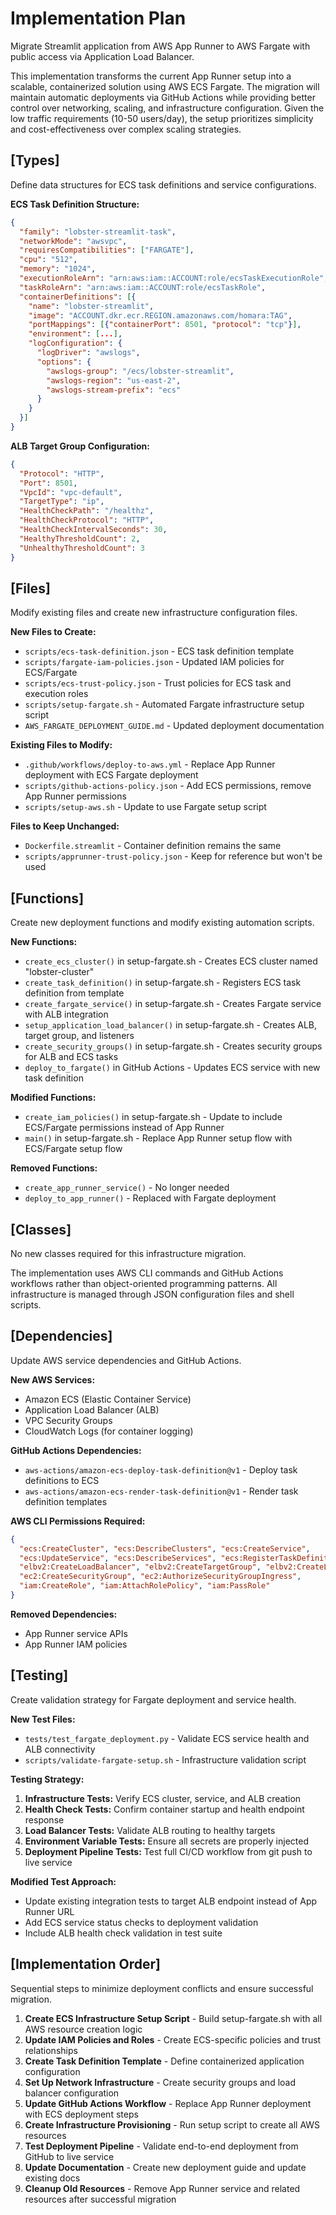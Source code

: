 # Implementation Plan

Migrate Streamlit application from AWS App Runner to AWS Fargate with public access via Application Load Balancer.

This implementation transforms the current App Runner setup into a scalable, containerized solution using AWS ECS Fargate. The migration will maintain automatic deployments via GitHub Actions while providing better control over networking, scaling, and infrastructure configuration. Given the low traffic requirements (10-50 users/day), the setup prioritizes simplicity and cost-effectiveness over complex scaling strategies.

## [Types]

Define data structures for ECS task definitions and service configurations.

**ECS Task Definition Structure:**
```json
{
  "family": "lobster-streamlit-task",
  "networkMode": "awsvpc",
  "requiresCompatibilities": ["FARGATE"],
  "cpu": "512",
  "memory": "1024",
  "executionRoleArn": "arn:aws:iam::ACCOUNT:role/ecsTaskExecutionRole",
  "taskRoleArn": "arn:aws:iam::ACCOUNT:role/ecsTaskRole",
  "containerDefinitions": [{
    "name": "lobster-streamlit",
    "image": "ACCOUNT.dkr.ecr.REGION.amazonaws.com/homara:TAG",
    "portMappings": [{"containerPort": 8501, "protocol": "tcp"}],
    "environment": [...],
    "logConfiguration": {
      "logDriver": "awslogs",
      "options": {
        "awslogs-group": "/ecs/lobster-streamlit",
        "awslogs-region": "us-east-2",
        "awslogs-stream-prefix": "ecs"
      }
    }
  }]
}
```

**ALB Target Group Configuration:**
```json
{
  "Protocol": "HTTP",
  "Port": 8501,
  "VpcId": "vpc-default",
  "TargetType": "ip",
  "HealthCheckPath": "/healthz",
  "HealthCheckProtocol": "HTTP",
  "HealthCheckIntervalSeconds": 30,
  "HealthyThresholdCount": 2,
  "UnhealthyThresholdCount": 3
}
```

## [Files]

Modify existing files and create new infrastructure configuration files.

**New Files to Create:**
- `scripts/ecs-task-definition.json` - ECS task definition template
- `scripts/fargate-iam-policies.json` - Updated IAM policies for ECS/Fargate
- `scripts/ecs-trust-policy.json` - Trust policies for ECS task and execution roles
- `scripts/setup-fargate.sh` - Automated Fargate infrastructure setup script
- `AWS_FARGATE_DEPLOYMENT_GUIDE.md` - Updated deployment documentation

**Existing Files to Modify:**
- `.github/workflows/deploy-to-aws.yml` - Replace App Runner deployment with ECS Fargate deployment
- `scripts/github-actions-policy.json` - Add ECS permissions, remove App Runner permissions
- `scripts/setup-aws.sh` - Update to use Fargate setup script

**Files to Keep Unchanged:**
- `Dockerfile.streamlit` - Container definition remains the same
- `scripts/apprunner-trust-policy.json` - Keep for reference but won't be used

## [Functions]

Create new deployment functions and modify existing automation scripts.

**New Functions:**
- `create_ecs_cluster()` in setup-fargate.sh - Creates ECS cluster named "lobster-cluster"
- `create_task_definition()` in setup-fargate.sh - Registers ECS task definition from template
- `create_fargate_service()` in setup-fargate.sh - Creates Fargate service with ALB integration
- `setup_application_load_balancer()` in setup-fargate.sh - Creates ALB, target group, and listeners
- `create_security_groups()` in setup-fargate.sh - Creates security groups for ALB and ECS tasks
- `deploy_to_fargate()` in GitHub Actions - Updates ECS service with new task definition

**Modified Functions:**
- `create_iam_policies()` in setup-fargate.sh - Update to include ECS/Fargate permissions instead of App Runner
- `main()` in setup-fargate.sh - Replace App Runner setup flow with ECS/Fargate setup flow

**Removed Functions:**
- `create_app_runner_service()` - No longer needed
- `deploy_to_app_runner()` - Replaced with Fargate deployment

## [Classes]

No new classes required for this infrastructure migration.

The implementation uses AWS CLI commands and GitHub Actions workflows rather than object-oriented programming patterns. All infrastructure is managed through JSON configuration files and shell scripts.

## [Dependencies]

Update AWS service dependencies and GitHub Actions.

**New AWS Services:**
- Amazon ECS (Elastic Container Service)
- Application Load Balancer (ALB)
- VPC Security Groups
- CloudWatch Logs (for container logging)

**GitHub Actions Dependencies:**
- `aws-actions/amazon-ecs-deploy-task-definition@v1` - Deploy task definitions to ECS
- `aws-actions/amazon-ecs-render-task-definition@v1` - Render task definition templates

**AWS CLI Permissions Required:**
```json
{
  "ecs:CreateCluster", "ecs:DescribeClusters", "ecs:CreateService", 
  "ecs:UpdateService", "ecs:DescribeServices", "ecs:RegisterTaskDefinition",
  "elbv2:CreateLoadBalancer", "elbv2:CreateTargetGroup", "elbv2:CreateListener",
  "ec2:CreateSecurityGroup", "ec2:AuthorizeSecurityGroupIngress",
  "iam:CreateRole", "iam:AttachRolePolicy", "iam:PassRole"
}
```

**Removed Dependencies:**
- App Runner service APIs
- App Runner IAM policies

## [Testing]

Create validation strategy for Fargate deployment and service health.

**New Test Files:**
- `tests/test_fargate_deployment.py` - Validate ECS service health and ALB connectivity
- `scripts/validate-fargate-setup.sh` - Infrastructure validation script

**Testing Strategy:**
1. **Infrastructure Tests:** Verify ECS cluster, service, and ALB creation
2. **Health Check Tests:** Confirm container startup and health endpoint response
3. **Load Balancer Tests:** Validate ALB routing to healthy targets
4. **Environment Variable Tests:** Ensure all secrets are properly injected
5. **Deployment Pipeline Tests:** Test full CI/CD workflow from git push to live service

**Modified Test Approach:**
- Update existing integration tests to target ALB endpoint instead of App Runner URL
- Add ECS service status checks to deployment validation
- Include ALB health check validation in test suite

## [Implementation Order]

Sequential steps to minimize deployment conflicts and ensure successful migration.

1. **Create ECS Infrastructure Setup Script** - Build setup-fargate.sh with all AWS resource creation logic
2. **Update IAM Policies and Roles** - Create ECS-specific policies and trust relationships
3. **Create Task Definition Template** - Define containerized application configuration
4. **Set Up Network Infrastructure** - Create security groups and load balancer configuration
5. **Update GitHub Actions Workflow** - Replace App Runner deployment with ECS deployment steps
6. **Create Infrastructure Provisioning** - Run setup script to create all AWS resources
7. **Test Deployment Pipeline** - Validate end-to-end deployment from GitHub to live service
8. **Update Documentation** - Create new deployment guide and update existing docs
9. **Cleanup Old Resources** - Remove App Runner service and related resources after successful migration
